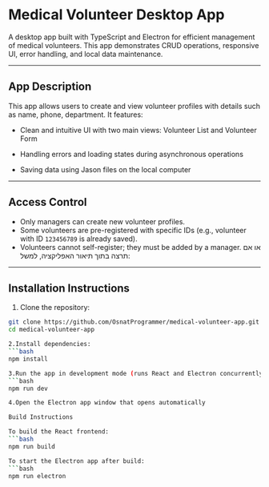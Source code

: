# Medical Volunteer Desktop App

A desktop app built with TypeScript and Electron for efficient management of medical volunteers.
This app demonstrates CRUD operations, responsive UI, error handling, and local data maintenance.

---

## App Description

This app allows users to create and view volunteer profiles with details such as name, phone, department. It features:

- Clean and intuitive UI with two main views: Volunteer List and Volunteer Form

- Handling errors and loading states during asynchronous operations
- Saving data using Jason files on the local computer

---

## Access Control

- Only managers can create new volunteer profiles.
- Some volunteers are pre-registered with specific IDs (e.g., volunteer with ID `123456789` is already saved).
- Volunteers cannot self-register; they must be added by a manager.
או אם תרצה בתוך תיאור האפליקציה, למשל:
---

## Installation Instructions

1. Clone the repository:

```bash
git clone https://github.com/OsnatProgrammer/medical-volunteer-app.git
cd medical-volunteer-app

2.Install dependencies:
```bash
npm install

3.Run the app in development mode (runs React and Electron concurrently):
```bash
npm run dev

4.Open the Electron app window that opens automatically

Build Instructions

To build the React frontend:
```bash
npm run build

To start the Electron app after build:
```bash
npm run electron

